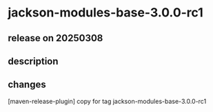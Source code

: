 # jackson-modules-base-3.0.0-rc1

## release on 20250308

## description

## changes

[maven-release-plugin] copy for tag jackson-modules-base-3.0.0-rc1


